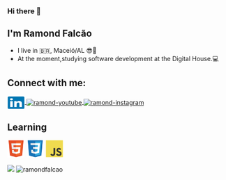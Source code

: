 ### Hi there 👋

## I'm Ramond Falcão
- I live in :brazil:, Maceió/AL :sunglasses::sunrise:
- At the moment,studying software development at the Digital House.:computer:

## Connect with me:
<a href="https://www.linkedin.com/in/ramond-falc%C3%A3o-b528a1206/" target="_blank">
<img align="center" alt="ramond-linkedin" height="30" width="40" src="https://raw.githubusercontent.com/devicons/devicon/master/icons/linkedin/linkedin-original.svg" style="max-width:100%;">
</a>
<a href="" target="_blank">
<img align="center" alt="ramond-youtube" height="30" width="40" src="https://cdn.jsdelivr.net/npm/simple-icons@3.0.1/icons/youtube.svg" style="max-width:100%;">
</a>
<a href="" target="_blank">
<img align="center" alt="ramond-instagram" height="30" width="40" src="https://cdn.jsdelivr.net/npm/simple-icons@3.0.1/icons/instagram.svg" style="max-width:100%;">
</a>

## Learning
<img src="https://raw.githubusercontent.com/devicons/devicon/master/icons/html5/html5-original.svg" alt="html5" width="40" height="40" style="max-width:100%;"></img>
<img src="https://raw.githubusercontent.com/devicons/devicon/master/icons/css3/css3-original.svg" alt="css3" width="40" height="40" style="max-width:100%;"></img>
<img src="https://raw.githubusercontent.com/devicons/devicon/master/icons/javascript/javascript-original.svg" alt="javascript" width="40" height="40" style="max-width:100%;"></img>

<p>
 <img height="130" src="https://github-readme-stats.vercel.app/api?username=ramondfalcao&count_private=true&theme=radical"> 
 <img height="130" src="https://github-readme-stats.vercel.app/api/top-langs?username=ramondfalcao&show_icons=true&locale=en&layout=compact&theme=radical" alt="ramondfalcao" />
</p>
<!--
**ramondfalcao/ramondfalcao** is a ✨ _special_ ✨ repository because its `README.md` (this file) appears on your GitHub profile.

Here are some ideas to get you started:

- 🔭 I’m currently working on ...
- 🌱 I’m currently learning ...
- 👯 I’m looking to collaborate on ...
- 🤔 I’m looking for help with ...
- 💬 Ask me about ...
- 📫 How to reach me: ...
- 😄 Pronouns: ...
- ⚡ Fun fact: ...
-->
 ![Snake animation](https://github.com/ramondfalcao/ramondfalcao/blob/output/github-contribution-grid-snake.svg)
